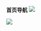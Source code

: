**首页导航**
![](http://wonderland123.oss-cn-hangzhou.aliyuncs.com/3c4a3a06d7d9ed52dc3e9bd075135721.jpg)


![](http://wonderland123.oss-cn-hangzhou.aliyuncs.com/0d204f5e8bd3f33aaa1e46c798c21cce.jpg)